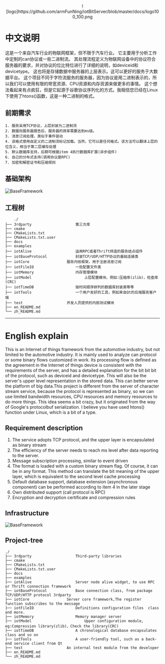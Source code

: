 <div align= center> ![logo]https://github.com/armFunNing/iotBitServer/blob/master/docs/logo100_100.png </div>
	
# 中文说明
   这是一个来自汽车行业的物联网框架，但不限于汽车行业。
   它主要用于分析工作中定制的can协议或一些二进制流。
   其处理流程定义为物联网设备中的协议符合服务器的要求，并对协议的位比特位进行了详细的说明，如deviceid和devicetype。
   这也将是存储数据中服务器的上层表示。这可以更好的服务于大数据平台。
   这个项目不同于字符流服务的服务器，因为协议是用二进制表示的，所以我们可以使用有限的带宽资源、CPU资源和内存资源来做更多的事情。
   这个想法看起来有点疯狂，但是它起源于谷歌协议序列化的方式。我相信您已经在Linux下使用了htons()函数，这是一种二进制的格式。
## 前期需求
	1. 服务采用TCP协议，上层封装为二进制流
	2. 数据向服务器报告后，服务器的效率需要达到ms级。
	3. 消息订阅处理，类似于事件驱动
	4. 该格式使用自定义的二进制流标记加载。当然，它可以是任何格式。该方法可以翻译上层的位含义，相当于第二层缓存处理
	5. 默认数据库支持，后期可根据item 4执行数据库扩展(异步组件)
	6. 自己的分布式支持(调用协议是RPC)
	7. 加密和解密证书和压缩规则
   
 ## 基础架构
   ![BaseFramework](https://github.com/armFunNing/iotBitServer/blob/master/BaseFramework.png)
 
 ## 工程树
		./
	├── 3rdparty					第三方库
	├── cmake
	├── CMakeLists.txt
	├── CMakeLists.txt.user
	├── docs
	├── examples
	├── iotAlive					运用RPC或者Thrift缔造的服务结点组件
	├── iotBaseProtocol				封装TCP/UDP/HTTP协议的基础连接类
	├── iotCore					服务内核框架，用于注册消息订阅
	├── iotFileIO					一些配置文件类
	├── iotMemory					内存管理模块
	├── iotModel				    	上层配置模块，例如:压缩库(zlib)，检查库(CRC)
	├── iotTimeDB					按时间顺序排列的数据库封装类等等
	├── iotTools					一个用户友好的工具，例如来自Qt的后端服务客户端
	├── test					开发人员提供的内部测试模块
	├── en_README.md
	└── zh_README.md
	
***
	
# English explain
   This is an Internet of things framework from the automotive industry, but not limited to the automotive industry. It is mainly used to analyze can protocol or some binary flows customized in work. Its processing flow is defined as the agreement in the Internet of things device is consistent with the requirements of the server, and has a detailed explanation for the bit bit bit of the protocol, such as deviceid and devicetype. This will also be the server's upper level representation in the stored data. This can better serve the platform of big data.This project is different from the server of character stream service, because the protocol is represented as binary, so we can use limited bandwidth resources, CPU resources and memory resources to do more things. This idea seems a bit crazy, but it originated from the way of Google's protocolbuf serialization. I believe you have used htons() function under Linux, which is a bit of a type.
## Requirement description
   1. The service adopts TCP protocol, and the upper layer is encapsulated as binary stream
   2. The efficiency of the server needs to reach ms level after data reporting to the server.
   3. Message subscription processing, similar to event driven
   4. The format is loaded with a custom binary stream flag. Of course, it can be in any format. This method can translate the bit meaning of the upper layer, which is equivalent to the second level cache processing
   5. Default database support, database extension (asynchronous component) can be performed according to item 4 in the later stage
   6. Own distributed support (call protocol is RPC)
   7. Encryption and decryption certificate and compression rules
   
 ## Infrastructure
   ![BaseFramework](https://github.com/armFunNing/iotBitServer/blob/master/BaseFramework.png)

 ## Project-tree
	./
	├── 3rdparty					Third-party libraries
	├── cmake
	├── CMakeLists.txt
	├── CMakeLists.txt.user
	├── docs
	├── examples
	├── iotAlive					Server node alive widget, to use RPC or Thrift connection framework
	├── iotBaseProtocol				Base connection class, from package TCP/UDP/HTTP protocol 3rdparty
	├── iotCore					Server core framework,The register function subscribes to the message
	├── iotFileIO					Definitions configuration files  class and more.
	├── iotMemory					Memory manager server
	├── iotModel				    	Upper configuration module, eg:Compression library(zlib)、Check the library(CRC)
	├── iotTimeDB					A chronological database encapsulates class and so on
	├── iotTools					A user-friendly tool, such as a back-end service client from Qt
	├── test					An internal test module from the developer
	├── en_README.md
	└── zh_README.md


